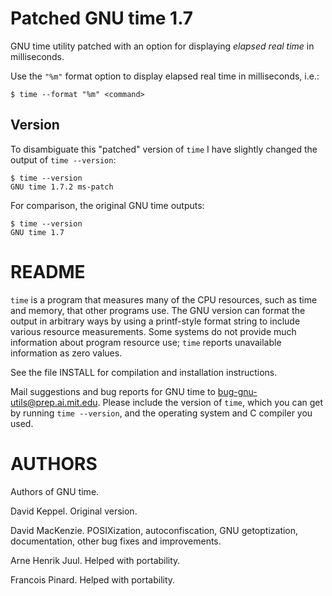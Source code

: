 # Patched GNU time 1.7
GNU time utility patched with an option for displaying *elapsed real time* in milliseconds.

Use the `"%m"` format option to display elapsed real time in milliseconds, i.e.:
```
$ time --format "%m" <command>
```

## Version
To disambiguate this "patched" version of `time` I have slightly changed the output of `time --version`:
```
$ time --version
GNU time 1.7.2 ms-patch
```
For comparison, the original GNU time outputs:
```
$ time --version
GNU time 1.7
```

# README
`time` is a program that measures many of the CPU resources, such as
time and memory, that other programs use.  The GNU version can format
the output in arbitrary ways by using a printf-style format string to
include various resource measurements.  Some systems do not provide
much information about program resource use; `time` reports
unavailable information as zero values.

See the file INSTALL for compilation and installation instructions.

Mail suggestions and bug reports for GNU time to
bug-gnu-utils@prep.ai.mit.edu.  Please include the version of
`time`, which you can get by running `time --version`, and the
operating system and C compiler you used.

# AUTHORS
Authors of GNU time.

David Keppel.  Original version.

David MacKenzie.  POSIXization, autoconfiscation, GNU getoptization,
documentation, other bug fixes and improvements.

Arne Henrik Juul.  Helped with portability.

Francois Pinard.  Helped with portability.
